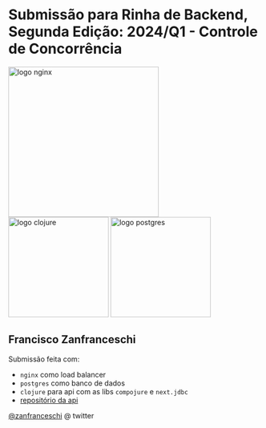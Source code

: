 # Submissão para Rinha de Backend, Segunda Edição: 2024/Q1 - Controle de Concorrência


<img src="https://upload.wikimedia.org/wikipedia/commons/c/c5/Nginx_logo.svg" alt="logo nginx" width="300" height="auto">
<br />
<img src="https://upload.wikimedia.org/wikipedia/commons/5/5d/Clojure_logo.svg" alt="logo clojure" width="200" height="auto">
<img src="https://upload.wikimedia.org/wikipedia/commons/2/29/Postgresql_elephant.svg" alt="logo postgres" width="200" height="auto">


## Francisco Zanfranceschi
Submissão feita com:
- `nginx` como load balancer
- `postgres` como banco de dados
- `clojure` para api com as libs `compojure` e `next.jdbc`
- [repositório da api](https://github.com/zanfranceschi/rinha-de-backend-2024-q1-poc)

[@zanfranceschi](https://twitter.com/zanfranceschi) @ twitter

